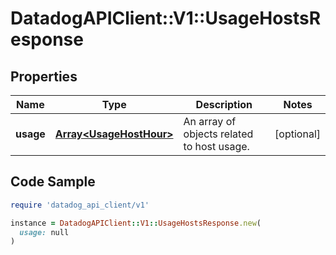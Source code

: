 # DatadogAPIClient::V1::UsageHostsResponse

## Properties

| Name | Type | Description | Notes |
| ---- | ---- | ----------- | ----- |
| **usage** | [**Array&lt;UsageHostHour&gt;**](UsageHostHour.md) | An array of objects related to host usage. | [optional] |

## Code Sample

```ruby
require 'datadog_api_client/v1'

instance = DatadogAPIClient::V1::UsageHostsResponse.new(
  usage: null
)
```

